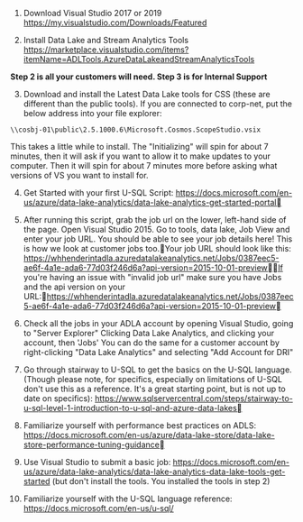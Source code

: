 1.  Download Visual Studio 2017 or 2019
https://my.visualstudio.com/Downloads/Featured

2. Install Data Lake and Stream Analytics Tools
https://marketplace.visualstudio.com/items?itemName=ADLTools.AzureDataLakeandStreamAnalyticsTools

**Step 2 is all your customers will need. Step 3 is for Internal Support**

3. Download and install the Latest Data Lake tools for CSS (these are different than the public tools).
If you are connected to corp-net, put the below address into your file explorer:

`\\cosbj-01\public\2.5.1000.6\Microsoft.Cosmos.ScopeStudio.vsix`

This takes a little while to install. The "Initializing" will spin for about 7 minutes, then it will ask if you want to allow it to make updates to your computer. Then it will spin for about 7 minutes more before asking what versions of VS you want to install for.
	
4. Get Started with your first U-SQL Script: https://docs.microsoft.com/en-us/azure/data-lake-analytics/data-lake-analytics-get-started-portal

4. After running this script, grab the job url on the lower, left-hand side of the page. Open Visual Studio 2015. Go to tools, data lake, Job View and enter your job URL. You should be able to see your job details here! This is how we look at customer jobs too.Your job URL should look like this: https://whhenderintadla.azuredatalakeanalytics.net/Jobs/0387eec5-ae6f-4a1e-ada6-77d03f246d6a?api-version=2015-10-01-previewIf you're having an issue with "invalid job url" make sure you have Jobs and the api version on your URL:https://whhenderintadla.azuredatalakeanalytics.net/Jobs/0387eec5-ae6f-4a1e-ada6-77d03f246d6a?api-version=2015-10-01-preview

5. Check all the jobs in your ADLA account by opening Visual Studio, going to "Server Explorer" Clicking Data Lake Analytics, and clicking your account, then 'Jobs'
You can do the same for a customer account by right-clicking "Data Lake Analytics" and selecting "Add Account for DRI"
	
5. Go through stairway to U-SQL to get the basics on the U-SQL language. (Though please note, for specifics, especially on limitations of U-SQL don't use this as a reference. It's a great starting point, but is not up to date on specifics): https://www.sqlservercentral.com/steps/stairway-to-u-sql-level-1-introduction-to-u-sql-and-azure-data-lakes
	
6. Familiarize yourself with performance best practices on ADLS: https://docs.microsoft.com/en-us/azure/data-lake-store/data-lake-store-performance-tuning-guidance
	
7. Use Visual Studio to submit a basic job: https://docs.microsoft.com/en-us/azure/data-lake-analytics/data-lake-analytics-data-lake-tools-get-started (but don't install the tools. You installed the tools in step 2)

8. Familiarize yourself with the U-SQL language reference: https://docs.microsoft.com/en-us/u-sql/